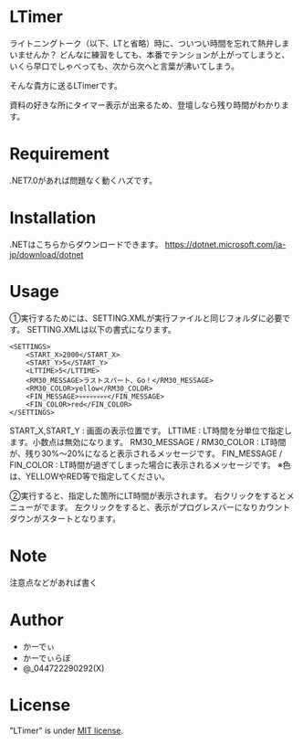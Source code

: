 ﻿# LTimer

ライトニングトーク（以下、LTと省略）時に、ついつい時間を忘れて熱弁しまいませんか？
どんなに練習をしても、本番でテンションが上がってしまうと、いくら早口でしゃべっても、次から次へと言葉が沸いてしまう。

そんな貴方に送るLTimerです。

資料の好きな所にタイマー表示が出来るため、登壇しなら残り時間がわかります。


# Requirement

.NET7.0があれば問題なく動くハズです。

# Installation

.NETはこちらからダウンロードできます。
https://dotnet.microsoft.com/ja-jp/download/dotnet

# Usage

①実行するためには、SETTING.XMLが実行ファイルと同じフォルダに必要です。
SETTING.XMLは以下の書式になります。

```SETTING.XML
<SETTINGS>
    <START_X>2000</START_X>
    <START_Y>5</START_Y>
    <LTTIME>5</LTTIME>
    <RM30_MESSAGE>ラストスパート、Go！</RM30_MESSAGE>
    <RM30_COLOR>yellow</RM30_COLOR>
    <FIN_MESSAGE>💀💀💀💀💀💀💀💀</FIN_MESSAGE>
    <FIN_COLOR>red</FIN_COLOR>
</SETTINGS>
```

START_X,START_Y : 画面の表示位置です。
LTTIME : LT時間を分単位で指定します。小数点は無効になります。
RM30_MESSAGE / RM30_COLOR : LT時間が、残り30%～20%になると表示されるメッセージです。
FIN_MESSAGE / FIN_COLOR : LT時間が過ぎてしまった場合に表示されるメッセージです。
※色は、YELLOWやRED等で指定してください。

②実行すると、指定した箇所にLT時間が表示されます。
右クリックをするとメニューがでます。
左クリックをすると、表示がプログレスバーになりカウントダウンがスタートとなります。

# Note

注意点などがあれば書く

# Author

* かーでぃ
* かーでぃらぼ
* @_044722290292(X)

# License

"LTimer" is under [MIT license](https://en.wikipedia.org/wiki/MIT_License).

